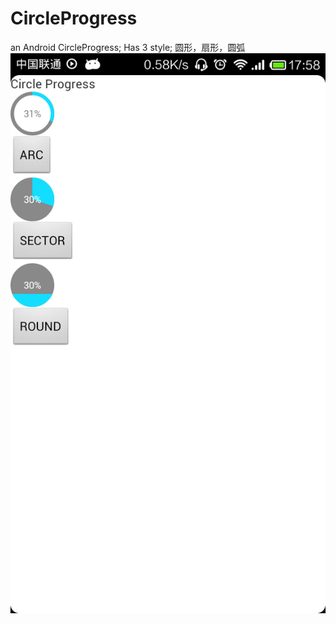 CircleProgress
==============

an Android CircleProgress;
Has 3 style;
圆形，扇形，圆弧
![Alt text](demo.png)

